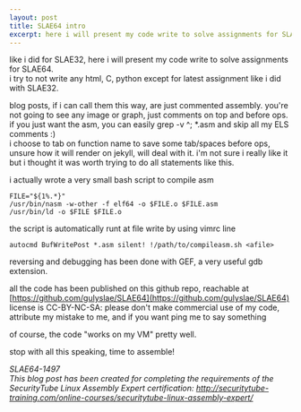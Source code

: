 ```yaml
---
layout: post
title: SLAE64 intro
excerpt: here i will present my code write to solve assignments for SLAE64.
---
```



like i did for SLAE32, here i will present my code write to solve assignments for SLAE64.  
i try to not write any html, C, python except for latest assignment like
i did with SLAE32.  

blog posts, if i can call them this way, are just commented assembly.
you're not going to see any image or graph, just comments on top and
before ops.  
if you just want the asm, you can easily grep -v ^\; *.asm and skip all
my ELS comments :)  
i choose to tab on function name to save some tab/spaces before ops,
unsure how it will render on jekyll, will deal with it.
i'm not sure i really like it but i thought it was worth trying to do all
statements like this.  

i actually wrote a very small bash script to compile asm

    FILE="${1%.*}"
    /usr/bin/nasm -w-other -f elf64 -o $FILE.o $FILE.asm
    /usr/bin/ld -o $FILE $FILE.o

the script is automatically runt at file write by using vimrc line

    autocmd BufWritePost *.asm silent! !/path/to/compileasm.sh <afile>

reversing and debugging has been done with GEF, a very useful gdb
extension.

all the code has been published on this github repo, reachable at [https://github.com/gulyslae/SLAE64](https://github.com/gulyslae/SLAE64)
license is CC-BY-NC-SA: please don't make commercial use of my code, attribute my mistake to me, and if you want ping me to say something

of course, the code "works on my VM" pretty well.

stop with all this speaking, time to assemble!

*SLAE64-1497*  
*This blog post has been created for completing the requirements of the SecurityTube Linux Assembly Expert certification: http://securitytube-training.com/online-courses/securitytube-linux-assembly-expert/*
